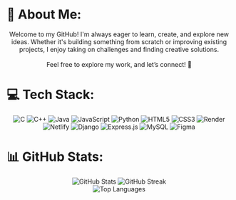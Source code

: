 # 💫 About Me:
<div align="center">
Welcome to my GitHub! I'm always eager to learn, create, and explore new ideas. Whether it's building something from scratch or improving existing projects, I enjoy taking on challenges and finding creative solutions.<br><br>Feel free to explore my work, and let’s connect! 🚀
</div>

# 💻 Tech Stack:
<div align="center">
<img src="https://img.shields.io/badge/c-%2300599C.svg?style=for-the-badge&logo=c&logoColor=white" alt="C"> 
<img src="https://img.shields.io/badge/c++-%2300599C.svg?style=for-the-badge&logo=c%2B%2B&logoColor=white" alt="C++"> 
<img src="https://img.shields.io/badge/java-%23ED8B00.svg?style=for-the-badge&logo=openjdk&logoColor=white" alt="Java"> 
<img src="https://img.shields.io/badge/javascript-%23323330.svg?style=for-the-badge&logo=javascript&logoColor=%23F7DF1E" alt="JavaScript"> 
<img src="https://img.shields.io/badge/python-3670A0?style=for-the-badge&logo=python&logoColor=ffdd54" alt="Python"> 
<img src="https://img.shields.io/badge/html5-%23E34F26.svg?style=for-the-badge&logo=html5&logoColor=white" alt="HTML5"> 
<img src="https://img.shields.io/badge/css3-%231572B6.svg?style=for-the-badge&logo=css3&logoColor=white" alt="CSS3"> 
<img src="https://img.shields.io/badge/Render-%46E3B7.svg?style=for-the-badge&logo=render&logoColor=white" alt="Render"> 
<img src="https://img.shields.io/badge/netlify-%23000000.svg?style=for-the-badge&logo=netlify&logoColor=#00C7B7" alt="Netlify"> 
<img src="https://img.shields.io/badge/django-%23092E20.svg?style=for-the-badge&logo=django&logoColor=white" alt="Django"> 
<img src="https://img.shields.io/badge/express.js-%23404d59.svg?style=for-the-badge&logo=express&logoColor=%2361DAFB" alt="Express.js"> 
<img src="https://img.shields.io/badge/mysql-4479A1.svg?style=for-the-badge&logo=mysql&logoColor=white" alt="MySQL"> 
<img src="https://img.shields.io/badge/figma-%23F24E1E.svg?style=for-the-badge&logo=figma&logoColor=white" alt="Figma">
</div>

# 📊 GitHub Stats:
<div align="center">
  <div>
    <img src="https://github-readme-stats.vercel.app/api?username=SeaHuyty&show_icons=true&theme=default" alt="GitHub Stats" style="width:40%, height=100%" />
    <img src="https://github-readme-streak-stats.herokuapp.com/?user=SeaHuyty&theme=default" alt="GitHub Streak" style="width:40%, height=100%" />
  </div>
  <img src="https://github-readme-stats.vercel.app/api/top-langs/?username=SeaHuyty&layout=compact&theme=default" alt="Top Languages" />
</div>

<!-- Proudly created with GPRM ( https://gprm.itsvg.in ) -->
